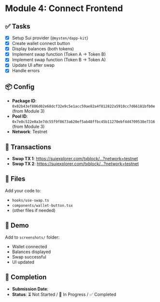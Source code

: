 # Module 4: Connect Frontend

## ✅ Tasks

- [x] Setup Sui provider (`@mysten/dapp-kit`)
- [x] Create wallet connect button
- [x] Display balances (both tokens)
- [x] Implement swap function (Token A → Token B)
- [x] Implement swap function (Token B → Token A)
- [x] Update UI after swap
- [x] Handle errors

## 📦 Config

- **Package ID**: `0x02b43ef806d02e68dcf32e9c5e1acc59ae82a4f812822a5910cc7d66181bfb0e` (from Module 3)
- **Pool ID**: `0x7e0c522e0a3e7dc55f9f8673a620ef5ab48ffbc45b11270ebf4d4709538e7316` (from Module 3)
- **Network**: Testnet

## 🔗 Transactions

- **Swap TX 1**: https://suiexplorer.com/txblock/...?network=testnet
- **Swap TX 2**: https://suiexplorer.com/txblock/...?network=testnet

## 📂 Files

Add your code to:
- `hooks/use-swap.ts`
- `components/wallet-button.tsx`
- (other files if needed)

## 📸 Demo

Add to `screenshots/` folder:
- Wallet connected
- Balances displayed
- Swap successful
- UI updated

## 📅 Completion

- **Submission Date**: 
- **Status**: ⏳ Not Started / 🚧 In Progress / ✅ Completed


